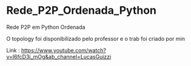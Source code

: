 # Rede_P2P_Ordenada_Python
Rede P2P em Python Ordenada

O topology foi disponibilizado pelo professor e o trab foi criado por min

Link : https://www.youtube.com/watch?v=I6fcD3i_mOg&ab_channel=LucasGuizzi


